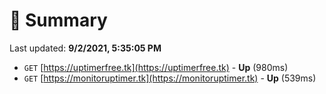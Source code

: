 # 📖 Summary
Last updated: **9/2/2021, 5:35:05 PM**

- `GET` [https://uptimerfree.tk](https://uptimerfree.tk) - **Up** (980ms)
- `GET` [https://monitoruptimer.tk](https://monitoruptimer.tk) - **Up** (539ms)
